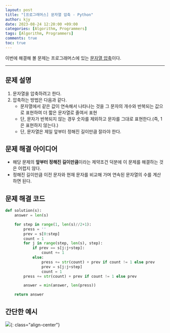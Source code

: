 ```yaml
---
layout: post
title: "[프로그래머스] 문자열 압축 - Python"
author: kjy
date: 2023-08-24 12:20:00 +09:00
categories: [Algorithm, Programmers]
tags: [Algorithm, Programmers]
comments: true
toc: true
---
```


이번에 해결해 볼 문제는 프로그래머스에 있는 [문자열 압축](https://school.programmers.co.kr/learn/courses/30/lessons/60057)이다.

---

## 문제 설명

1. 문자열을 압축하려고 한다.
2. 압축하는 방법은 다음과 같다.
   - 문자열에서 같은 값이 연속해서 나타나는 것을 그 문자의 개수와 반복되는 값으로 표현하여 더 짧은 문자열로 줄여서 표현
   - 단, 문자가 반복되지 않는 경우 숫자를 제외하고 문자를 그대로 표현한다.(즉, 1은 표현하지 않는다.)
   - 단, 문자열은 제일 앞부터 정해진 길이만큼 잘라야 한다.

## 문제 해결 아이디어

- 해당 문제의 **앞부터 정해진 길이만큼**이라는 제약조건 덕분에 이 문제를 해결하는 것은 어렵지 않다.
- 정해진 길이만큼 이전 문자와 현재 문자를 비교해 가며 연속된 문자열의 수를 계산하면 된다.

## 문제 해결 코드

```python
def solution(s):
    answer = len(s)

    for step in range(1, len(s)//2+1):
        press = ''
        prev = s[0:step]
        count = 1
        for j in range(step, len(s), step):
            if prev == s[j:j+step]:
                count += 1
            else:
                press += str(count) + prev if count != 1 else prev
                prev = s[j:j+step]
                count = 1
        press += str(count) + prev if count != 1 else prev

        answer = min(answer, len(press))

    return answer
```

## 간단한 예시

![](https://velog.velcdn.com/images/jjjuuuun/post/ced901b1-0b43-42e3-bfc8-4ee50dc777b6/image.png){: class="align-center"}
